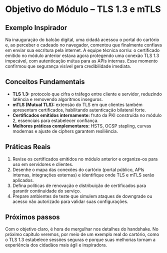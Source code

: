 # Objetivo do Módulo – TLS 1.3 e mTLS

## Exemplo Inspirador

Na inauguração do balcão digital, uma cidadã acessou o portal do cartório e, ao perceber o cadeado no navegador, comentou que finalmente confiava em enviar sua escritura pela internet. A equipe técnica sorriu: o certificado emitido no módulo anterior estava agora protegendo uma conexão TLS 1.3 impecável, com autenticação mútua para as APIs internas. Esse momento confirmou que segurança visível gera credibilidade imediata.

## Conceitos Fundamentais

- **TLS 1.3:** protocolo que cifra o tráfego entre cliente e servidor, reduzindo latência e removendo algoritmos inseguros.
- **mTLS (Mutual TLS):** extensão do TLS em que clientes também apresentam certificados, habilitando autenticação bilateral forte.
- **Certificados emitidos internamente:** fruto da PKI construída no módulo 2, essenciais para estabelecer confiança.
- **Melhores práticas complementares:** HSTS, OCSP stapling, curvas modernas e ajuste de ciphers garantem resiliência.

## Práticas Reais

1. Revise os certificados emitidos no módulo anterior e organize-os para uso em servidores e clientes.
2. Desenhe o mapa das conexões do cartório (portal público, APIs internas, integrações externas) e identifique onde TLS e mTLS serão aplicados.
3. Defina políticas de renovação e distribuição de certificados para garantir continuidade do serviço.
4. Prepare ambientes de teste que simulem ataques de downgrade ou acesso não autorizado para validar suas configurações.

## Próximos passos

Com o objetivo claro, é hora de mergulhar nos detalhes do handshake. No próximo capítulo veremos, por meio de um exemplo real do cartório, como o TLS 1.3 estabelece sessões seguras e porque suas melhorias tornam a experiência dos cidadãos mais ágil e inspiradora.

